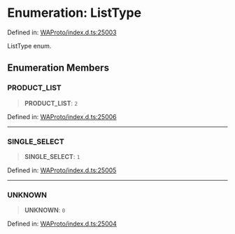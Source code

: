 # Enumeration: ListType

Defined in: [WAProto/index.d.ts:25003](https://github.com/Fokusdotid/Baileys/blob/58a03b5a49cf326e1050515994499cb0bb76662f/WAProto/index.d.ts#L25003)

ListType enum.

## Enumeration Members

### PRODUCT\_LIST

> **PRODUCT\_LIST**: `2`

Defined in: [WAProto/index.d.ts:25006](https://github.com/Fokusdotid/Baileys/blob/58a03b5a49cf326e1050515994499cb0bb76662f/WAProto/index.d.ts#L25006)

***

### SINGLE\_SELECT

> **SINGLE\_SELECT**: `1`

Defined in: [WAProto/index.d.ts:25005](https://github.com/Fokusdotid/Baileys/blob/58a03b5a49cf326e1050515994499cb0bb76662f/WAProto/index.d.ts#L25005)

***

### UNKNOWN

> **UNKNOWN**: `0`

Defined in: [WAProto/index.d.ts:25004](https://github.com/Fokusdotid/Baileys/blob/58a03b5a49cf326e1050515994499cb0bb76662f/WAProto/index.d.ts#L25004)
